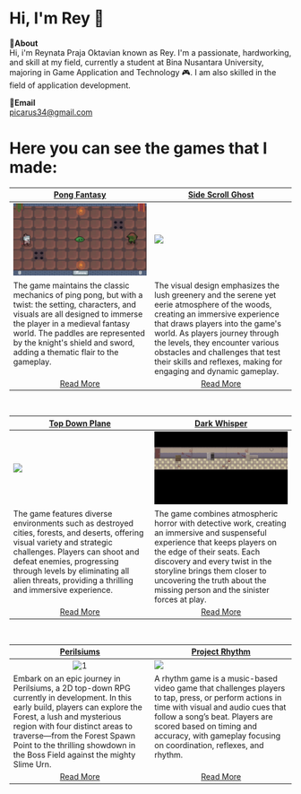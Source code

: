 # Hi, I'm Rey 👋
**📌About** <br>
Hi, i'm Reynata Praja Oktavian known as Rey. I'm a passionate, hardworking, and skill at my field, currently a student at Bina Nusantara University, majoring in Game Application and Technology 🎮. I am also skilled in the field of application development. </br>

**📩Email** <br>
picarus34@gmail.com

# Here you can see the games that I made:
<table width="100%">
  <thead>
    <tr>
      <th width="50%"><a href="https://github.com/ReyC4/Pong">Pong Fantasy</a></th>
      <th width="50%"><a href="https://github.com/ReyC4/Side-Scroll">Side Scroll Ghost</a></th>
    </tr>
  </thead>
  <tbody>
    <tr>
      <td><img src="https://github.com/ReyC4/ReyC4/blob/main/GIF/Pong.gif"/></td>
      <td><img src="https://github.com/ReyC4/ReyC4/blob/main/GIF/Side%20scroll.gif"/></td>
    </tr>
    <tr>
      <td valign="text-top">The game maintains the classic mechanics of ping pong, but with a twist: the setting, characters, and visuals are all designed to immerse the player in a medieval fantasy world. The paddles are represented by the knight's shield and sword, adding a thematic flair to the gameplay.</td>
      <td valign="text-top"">The visual design emphasizes the lush greenery and the serene yet eerie atmosphere of the woods, creating an immersive experience that draws players into the game's world. As players journey through the levels, they encounter various obstacles and challenges that test their skills and reflexes, making for engaging and dynamic gameplay.<div></div></td>
    <tr>
      <td align="center"><a href="https://github.com/ReyC4/Pong/blob/main/README.md">Read More</a></td> 
      <td align="center"><a href="https://github.com/ReyC4/Side-Scroll/blob/main/README.md">Read More</a></td> 
    </tr>
  </tbody>
</table>

<br>

<table width="100%">
  <thead>
    <tr>
      <th width="50%"><a href="https://github.com/ReyC4/Top-Down-Plane">Top Down Plane</a></th>
      <th width="50%"><a href="https://github.com/ReyC4/Horror-TopDown">Dark Whisper</a></th>
    </tr>
  </thead>
  <tbody>
    <tr>
      <td><img src="https://github.com/ReyC4/ReyC4/blob/main/GIF/TopD.gif"/></td>
      <td><img src="https://github.com/ReyC4/ReyC4/blob/main/GIF/Dark.gif"/></td>
    </tr>
    <tr>
      <td valign="text-top">The game features diverse environments such as destroyed cities, forests, and deserts, offering visual variety and strategic challenges. Players can shoot and defeat enemies, progressing through levels by eliminating all alien threats, providing a thrilling and immersive experience.</td>
      <td valign="text-top">The game combines atmospheric horror with detective work, creating an immersive and suspenseful experience that keeps players on the edge of their seats. Each discovery and every twist in the storyline brings them closer to uncovering the truth about the missing person and the sinister forces at play.<br></td>
    </tr>
    <tr>
      <td align="center"><a href="https://github.com/ReyC4/Top-Down-Plane/blob/main/README.md">Read More</a></td> 
      <td align="center"><a href="https://github.com/ReyC4/Horror-TopDown/blob/main/README.md">Read More</a></td> 
    </tr>
  </tbody>
</table>

<br>

<table width="100%">
  <thead>
    <tr>
      <th width="50%"><a href="https://github.com/ReyC4/2D-GDC-Perilsiums-Project">Perilsiums</a></th>
      <th width="50%"><a href="https://github.com/ReyC4/Rhythm-BN/tree/Oy">Project Rhythm</a></th>
    </tr>
  </thead>
  <tbody>
    <tr>
      <td align="center"><img src="https://github.com/ReyC4/ReyC4/blob/main/GIF/Perilsiums.gif" alt="1" style="width:100%;height:auto;"/></td>
      <td><img src="https://github.com/ReyC4/ReyC4/blob/main/GIF/Cando.gif"/></td>
    </tr>
    <tr>
      <td valign="text-top">Embark on an epic journey in Perilsiums, a 2D top-down RPG currently in development. In this early build, players can explore the Forest, a lush and mysterious region with four distinct areas to traverse—from the Forest Spawn Point to the thrilling showdown in the Boss Field against the mighty Slime Urn.</td>
      <td valign="text-top">A rhythm game is a music-based video game that challenges players to tap, press, or perform actions in time with visual and audio cues that follow a song’s beat. Players are scored based on timing and accuracy, with gameplay focusing on coordination, reflexes, and rhythm.<br></td>
    </tr>
    <tr>
      <td align="center"><a href="https://github.com/ReyC4/2D-GDC-Perilsiums-Project/blob/main/README.md">Read More</a></td> 
      <td align="center"><a href="https://github.com/ReyC4/Rhythm-BN/edit/Oy/README.md">Read More</a></td> 
    </tr>
  </tbody>
</table>
